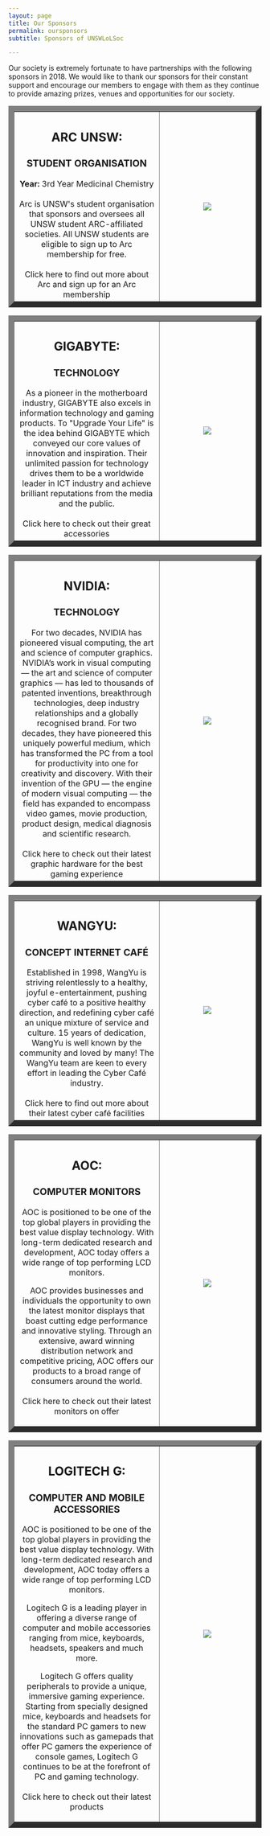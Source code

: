 ```yaml
---
layout: page
title: Our Sponsors
permalink: oursponsors
subtitle: Sponsors of UNSWLoLSoc

---
```

Our society is extremely fortunate to have partnerships with the following sponsors in 2018. We would like to thank our sponsors for their constant support and encourage our members to engage with them as they continue to provide amazing prizes, venues
and opportunities for our society.

<table border="11">
  <tr>
    <td style="width: 60%; text-align: center;">
      <h2><b> ARC UNSW:</b></h2>
      <h3> STUDENT ORGANISATION </h3>
      <b>Year:</b> 3rd Year Medicinal Chemistry
      <br> <br> Arc is UNSW's student organisation that sponsors and oversees all UNSW student ARC-affiliated societies. All UNSW students are eligible to sign up to Arc membership for free.
      <br><br>Click here to find out more about Arc and sign up for an Arc membership
    </td>
    <td style="text-align: center;">
      <img src="https://xelus22.github.io/LoLSocWebpage/uploads/30711799_2086764861350849_5821514581280817152_n.jpg">
    </td>

  </tr>
</table>

<p></p>
<p></p>

<table border="11">
  <tr>
    <td style="width: 60%; text-align: center;">
      <h2><b> GIGABYTE:</b></h2>
      <h3> TECHNOLOGY </h3>
      As a pioneer in the motherboard industry, GIGABYTE also excels in information technology and gaming products. To "Upgrade Your Life" is the idea behind GIGABYTE which conveyed our core values of innovation and inspiration. Their unlimited passion for
      technology drives them to be a worldwide leader in ICT industry and achieve brilliant reputations from the media and the public.
      <br><br>Click here to check out their great accessories
    </td>
    <td style="text-align: center;">
      <img src="https://xelus22.github.io/LoLSocWebpage/uploads/30711799_2086764861350849_5821514581280817152_n.jpg">
    </td>

  </tr>
</table>

<p></p>
<p></p>

<table border="11">
  <tr>
    <td style="width: 60%; text-align: center;">
      <h2><b> NVIDIA:</b></h2>
      <h3> TECHNOLOGY </h3>
      For two decades, NVIDIA has pioneered visual computing, the art and science of computer graphics. NVIDIA’s work in visual computing — the art and science of computer graphics — has led to thousands of patented inventions, breakthrough technologies, deep
      industry relationships and a globally recognised brand. For two decades, they have pioneered this uniquely powerful medium, which has transformed the PC from a tool for productivity into one for creativity and discovery. With their invention of
      the GPU — the engine of modern visual computing — the field has expanded to encompass video games, movie production, product design, medical diagnosis and scientific research.
      <br><br>Click here to check out their latest graphic hardware for the best gaming experience
    </td>
    <td style="text-align: center;">
      <img src="https://xelus22.github.io/LoLSocWebpage/uploads/30711799_2086764861350849_5821514581280817152_n.jpg">
    </td>

  </tr>
</table>

<p></p>
<p></p>

<table border="11">
  <tr>
    <td style="width: 60%; text-align: center;">
      <h2><b> WANGYU:</b></h2>
      <h3> CONCEPT INTERNET CAFÉ </h3>
      Established in 1998, WangYu is striving relentlessly to a healthy, joyful e-entertainment, pushing cyber café to a positive healthy direction, and redefining cyber café an unique mixture of service and culture. 15 years of dedication, WangYu is well known by the community and loved by many! The WangYu team are keen to every effort in leading the Cyber Café industry.
      <br><br>Click here to find out more about their latest cyber café facilities
    </td>
    <td style="text-align: center;">
      <img src="https://xelus22.github.io/LoLSocWebpage/uploads/30711799_2086764861350849_5821514581280817152_n.jpg">
    </td>

  </tr>
</table>

<p></p>
<p></p>

<table border="11">
  <tr>
    <td style="width: 60%; text-align: center;">
      <h2><b> AOC:</b></h2>
      <h3> COMPUTER MONITORS </h3>
      AOC is positioned to be one of the top global players in providing the best value display technology. With long-term dedicated research and development, AOC today offers a wide range of top performing LCD monitors.

AOC provides businesses and individuals the opportunity to own the latest monitor displays that boast cutting edge performance and innovative styling. Through an extensive, award winning distribution network and competitive pricing, AOC offers our products to a broad range of consumers around the world.
      <br><br>Click here to check out their latest monitors on offer
    </td>
    <td style="text-align: center;">
      <img src="https://xelus22.github.io/LoLSocWebpage/uploads/30711799_2086764861350849_5821514581280817152_n.jpg">
    </td>

  </tr>
</table>

<p></p>
<p></p>

<table border="11">
  <tr>
    <td style="width: 60%; text-align: center;">
      <h2><b> LOGITECH G:</b></h2>
      <h3> COMPUTER AND MOBILE ACCESSORIES </h3>
      AOC is positioned to be one of the top global players in providing the best value display technology. With long-term dedicated research and development, AOC today offers a wide range of top performing LCD monitors.

Logitech G is a leading player in offering a diverse range of computer and mobile accessories ranging from mice, keyboards, headsets, speakers and much more.

Logitech G offers quality peripherals to provide a unique, immersive gaming experience. Starting from specially designed mice, keyboards and headsets for the standard PC gamers to new innovations such as gamepads that offer PC gamers the experience of console games, Logitech G continues to be at the forefront of PC and gaming technology.
      <br><br>Click here to check out their latest products
    </td>
    <td style="text-align: center;">
      <img src="https://xelus22.github.io/LoLSocWebpage/uploads/30711799_2086764861350849_5821514581280817152_n.jpg">
    </td>

  </tr>
</table>

<p></p>
<p></p>